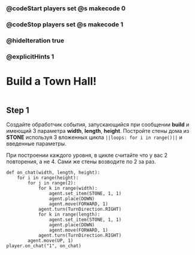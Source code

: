 ### @codeStart players set @s makecode 0
### @codeStop players set @s makecode 1

### @hideIteration true 
### @explicitHints 1


# Build a Town Hall!

```python
```

## Step 1
Создайте обработчик события, запускающийся при сообщении **build** и имеющий 3 параметра **width**, **length**, **height**. Постройте стены дома из **STONE** используя 3 вложенных цикла ``||loops: for i in range()||`` и введенные параметры. 

При построении каждого уровня, в цикле считайте что у вас 2 повторения, а не 4. Сами же стены возводите по 2 за раз.


```ghost
def on_chat(width, length, height):
    for i in range(height):
        for j in range(2):
            for k in range(width):
                agent.set_item(STONE, 1, 1)
                agent.place(DOWN)
                agent.move(FORWARD, 1)
            agent.turn(TurnDirection.RIGHT)
            for k in range(length):
                agent.set_item(STONE, 1, 1)
                agent.place(DOWN)
                agent.move(FORWARD, 1)
            agent.turn(TurnDirection.RIGHT)
        agent.move(UP, 1)
player.on_chat("1", on_chat)
```
